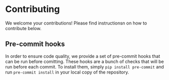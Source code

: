 # Contributing

We welcome your contributions! Please find instructionsn on how to contribute below.

## Pre-commit hooks

In order to ensure code quality, we provide a set of pre-commit hooks that can be run before comitting. These hooks are a bunch of checks that will be run before each commit. To install them, simply `pip install pre-commit` and run `pre-commit install` in your local copy of the repository.
